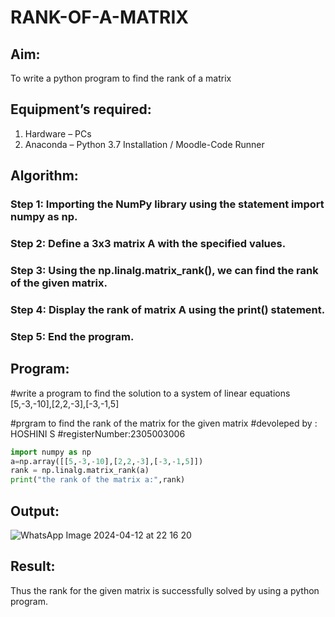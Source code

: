 # RANK-OF-A-MATRIX
## Aim:
To write a python program to find the rank of a matrix
## Equipment’s required:
1. 	Hardware – PCs
2. 	Anaconda – Python 3.7 Installation / Moodle-Code Runner
## Algorithm:
### Step 1: Importing the NumPy library using the statement import numpy as np.
### Step 2: Define a 3x3 matrix A with the specified values.
### Step 3: Using the np.linalg.matrix_rank(), we can find the rank of the given matrix.
### Step 4: Display the rank of matrix A using the print() statement.
### Step 5: End the program.
## Program:
#write a program to find the solution to a system of linear equations [5,-3,-10],[2,2,-3],[-3,-1,5]

#prgram to find the rank of the matrix for the given matrix 
#devoleped by : HOSHINI S
#registerNumber:2305003006
```python
import numpy as np
a=np.array([[5,-3,-10],[2,2,-3],[-3,-1,5]])
rank = np.linalg.matrix_rank(a)
print("the rank of the matrix a:",rank)
```
## Output:
![WhatsApp Image 2024-04-12 at 22 16 20](https://github.com/hoshiniii/RANK-OF-A-MATRIX/assets/166852545/892951fa-b7dd-433f-a3fb-a76aede883ae)

## Result:
Thus the rank for the given matrix is successfully solved by  using a python program.

